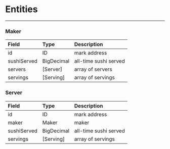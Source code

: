 # Entities
___

### Maker

| Field | Type | Description |
| :--- | :--- | :--- |
| id | ID | mark address |
| sushiServed | BigDecimal| all-time sushi served |
| servers | \[Server\] | array of servers |
| servings | \[Serving\] | array of servings |

### Server

| Field | Type | Description |
| :--- | :--- | :--- |
| id | ID | mark address |
| maker | Maker| maker |
| sushiServed | BigDecimal| all-time sushi served |
| servings | \[Serving\] | array of servings |
